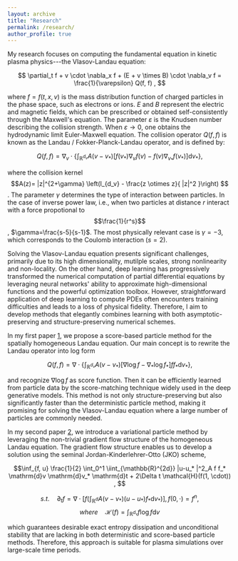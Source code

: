 ```yaml
---
layout: archive
title: "Research"
permalink: /research/
author_profile: true
---
```


My research focuses on computing the fundamental equation in kinetic plasma physics---the Vlasov-Landau equation:

$$ \partial_t f + v \cdot \nabla_x f + (E + v \times B) \cdot \nabla_v f = \frac{1}{\varepsilon} Q(f, f) , $$

where $f=f(t,x,v)$ is the mass distribution function of charged particles in the phase space, such as electrons or ions. $E$ and $B$ represent the electric and magnetic fields, which can be prescribed or obtained self-consistently through the Maxwell's equation. The parameter $\varepsilon$ is the Knudsen number describing the collision strength. When $\varepsilon \to 0$, one obtains the hydrodynamic limit Euler-Maxwell equation. The collision operator $Q(f,f)$ is known as the Landau / Fokker-Planck-Landau operator, and is defined by:

$$ Q(f,f) = \nabla_v \cdot \left\{ \int_{\mathbb{R}^{d_v}} A(v-v_* ) [f(v_* )\nabla_v f(v) - f(v) \nabla_{v_* } f(v_* ) ] \mathrm{d}v_* \right\} , $$

where the collision kernel
$$A(z)= |z|^{2+\gamma} \left(I_{d_v} - \frac{z \otimes z}{ |z|^2 }\right) $$. The parameter $\gamma$ determines the type of interaction between particles. In the case of inverse power law, i.e., when two particles at distance $r$ interact with a force propotional to $$\frac{1}{r^s}$$, $\gamma=\frac{s-5}{s-1}$. The most physically relevant case is $\gamma=-3$, which corresponds to the Coulomb interaction ($s=2$). 

Solving the Vlasov-Landau equation presents significant challenges, primarily due to its high dimensionality, mutilple scales, strong nonlinearity and non-locality. On the other hand, deep learning has progressively transformed the numerical computation of partial differential equations by leveraging neural networks' ability to approximate high-dimensional functions and the powerful optimization toolbox. However, straightforward application of deep learning to compute PDEs often encounters training difficulties and leads to a loss of physical fidelity. Therefore, I aim to develop methods that elegantly combines learning with both asymptotic-preserving and structure-preserving numerical schemes.

In my first paper [1](https://arxiv.org/abs/2409.12296), we propose a score-based particle method for the spatially homogeneous Landau equation. Our main concept is to rewrite the Landau operator into log form

$$ Q(f,f) = \nabla \cdot \left\{ \int_{\mathbb{R}^{d_v}} A(v-v_* ) [\nabla \log f - \nabla_{* } \log f_* ]f f_* \mathrm{d}v_* \right\} , $$

and recognize $\nabla \log f$ as score function. Then it can be efficiently learned from particle data by the score-matching technique widely used in the deep generative models. This method is not only structure-preserving but also significantly faster than the deterministic particle method, making it promising for solving the Vlasov-Landau equation where a large number of particles are commonly needed. 

In my second paper [2](https://arxiv.org/abs/2405.05187), we introduce a variational particle method by leveraging the non-trivial gradient flow structure of the homogeneous Landau equation. The gradient flow structure enables us to develop a solution using the seminal Jordan-Kinderlehrer-Otto (JKO) scheme,

$$\inf_{f, u} \frac{1}{2} \int_0^1 \iint_{\mathbb{R}^{2d}} |u-u_*  |^2_A f f_* \mathrm{d}v \mathrm{d}v_* \mathrm{d}t + 2\Delta t \mathcal{H}(f(1, \cdot)) , $$

$$ s.t. \quad \partial_t f = \nabla \cdot \left[ f \left( \int_{\mathbb{R}^d} A(v-v_* ) ( u-u_* ) f_* \mathrm{d}v_* \right) \right] , f(0, \cdot) = f^n , $$
$$ where \quad \mathcal{H}(f) = \int_{\mathbb{R}^{d_v}} f \log f \mathrm{d}v $$
        
which guarantees desirable exact entropy dissipation and unconditional stability that are lacking in both deterministic and score-based particle methods. Therefore, this approach is suitable for plasma simulations over large-scale time periods.


